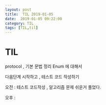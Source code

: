 ```yaml
---
layout: post
title:  TIL 2019-01-05
date:  2019-01-05 09:22:00
category: TIL
tags: [TIL,til]
---
```


# TIL

protocol , 기본 문법 정리 Enum 에 대해서

다음단계 시작하고 ,  테스트 코드 작성하기

오전 : 테스트 코드작성 , 알고리즘 문제 쉬운거 풀었다.

오후 : 

